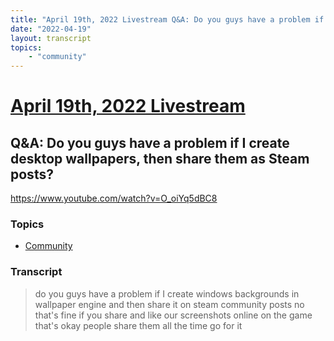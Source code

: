 ```yaml
---
title: "April 19th, 2022 Livestream Q&A: Do you guys have a problem if I create desktop wallpapers, then share them as Steam posts?"
date: "2022-04-19"
layout: transcript
topics:
    - "community"
---
```

# [April 19th, 2022 Livestream](../2022-04-19.md)
## Q&A: Do you guys have a problem if I create desktop wallpapers, then share them as Steam posts?
https://www.youtube.com/watch?v=O_oiYq5dBC8

### Topics
* [Community](../topics/community.md)

### Transcript

> do you guys have a problem if I create windows backgrounds in wallpaper engine and then share it on steam community posts no that's fine if you share and like our screenshots online on the game that's okay people share them all the time go for it
